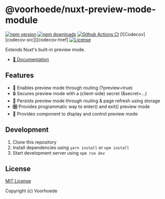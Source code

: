 # @voorhoede/nuxt-preview-mode-module

[![npm version][npm-version-src]][npm-version-href]
[![npm downloads][npm-downloads-src]][npm-downloads-href]
[![Github Actions CI][github-actions-ci-src]][github-actions-ci-href]
[![Codecov][codecov-src]][codecov-href]
[![License][license-src]][license-href]

Extends Nuxt's built-in preview mode.

* [📖 Documentation](https://nuxt-preview-mode-module.netlify.app/)

## Features

* 🚪 Enables preview mode through routing (?preview=true)
* 🔒 Secures preview mode with a (client-side) secret (&secret=...)
* 🧠 Persists preview mode through routing & page refresh using storage
* 🎛️ Provides programmatic way to enter() and exit() preview mode
* 🍫 Provides <PreviewModeBar> component to display and control preview mode

## Development

1. Clone this repository
2. Install dependencies using `yarn install` or `npm install`
3. Start development server using `npm run dev`

## License

[MIT License](./LICENSE)

Copyright (c) Voorhoede

<!-- Badges -->
[npm-version-src]: https://img.shields.io/npm/v/@voorhoede/nuxt-preview-mode-module/latest.svg
[npm-version-href]: https://npmjs.com/package/@voorhoede/nuxt-preview-mode-module

[npm-downloads-src]: https://img.shields.io/npm/dt/@voorhoede/nuxt-preview-mode-module.svg
[npm-downloads-href]: https://npmjs.com/package/@voorhoede/nuxt-preview-mode-module

[github-actions-ci-src]: https://github.com/voorhoede/nuxt-preview-mode-module/workflows/ci/badge.svg
[github-actions-ci-href]: https://github.com/voorhoede/nuxt-preview-mode-module/actions?query=workflow%3Aci

[license-src]: https://img.shields.io/npm/l/@voorhoede/nuxt-preview-mode-module.svg
[license-href]: https://npmjs.com/package/@voorhoede/nuxt-preview-mode-module
